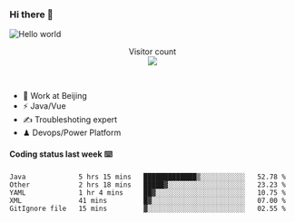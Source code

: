 ### Hi there 👋

<img src="https://raw.githubusercontent.com/sagar-viradiya/sagar-viradiya/master/resources/banner.png" alt="Hello world">
<p align="center"> 
  Visitor count<br/>
  <img src="https://profile-counter.glitch.me/youszoe/count.svg" />
</p>
<br/>

- 🍻 Work at Beijing 
- ⚡  Java/Vue
- ✍️  Troubleshoting expert
- ♟  Devops/Power Platform 

#### Coding status last week ⌨️

<!--START_SECTION:waka-->
```text
Java             5 hrs 15 mins   █████████████▒░░░░░░░░░░░   52.78 % 
Other            2 hrs 18 mins   █████▓░░░░░░░░░░░░░░░░░░░   23.23 % 
YAML             1 hr 4 mins     ██▓░░░░░░░░░░░░░░░░░░░░░░   10.75 % 
XML              41 mins         █▓░░░░░░░░░░░░░░░░░░░░░░░   07.00 % 
GitIgnore file   15 mins         ▓░░░░░░░░░░░░░░░░░░░░░░░░   02.55 % 
```
<!--END_SECTION:waka-->

<br/>
<center><img src="http://ghchart.rshah.org/409ba5/yousazoe" alt="" /></center>


